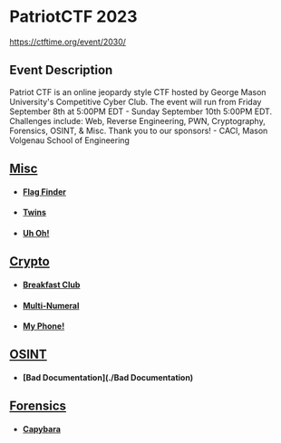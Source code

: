 # PatriotCTF 2023

https://ctftime.org/event/2030/

## Event Description

Patriot CTF is an online jeopardy style CTF hosted by George Mason University's Competitive Cyber Club.
The event will run from Friday September 8th at 5:00PM EDT - Sunday September 10th 5:00PM EDT.
Challenges include: Web, Reverse Engineering, PWN, Cryptography, Forensics, OSINT, & Misc.
Thank you to our sponsors! - CACI, Mason Volgenau School of Engineering


## [Misc](./Misc)
 * #### [Flag Finder](./Misc/Flag%20Finder)
 * #### [Twins](./Misc/Twins)
 * #### [Uh Oh!](./Misc/Uh%20Oh!)
## [Crypto](./Crypto)
 * #### [Breakfast Club](./Crypto/Breakfast%20Club)
 * #### [Multi-Numeral](./Crypto/Multi-numeral)
 * #### [My Phone!](./Crypto/My%20Phone!)
## [OSINT](./OSINT)
 * #### [Bad Documentation](./Bad Documentation)
## [Forensics](./Forensics)
 * #### [Capybara](./Forensics/Capybara)
